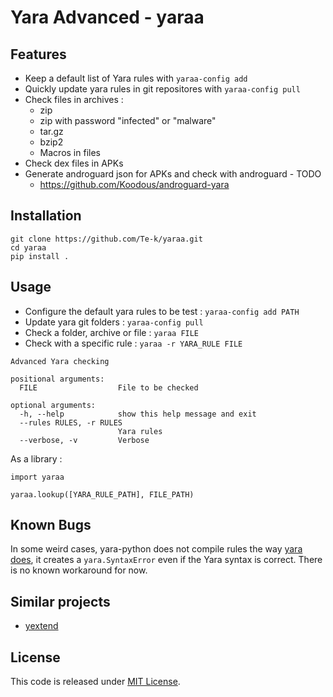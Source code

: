 # Yara Advanced - yaraa

## Features

* Keep a default list of Yara rules with `yaraa-config add`
* Quickly update yara rules in git repositores with `yaraa-config pull`
* Check files in archives :
    * zip
    * zip with password "infected" or "malware"
    * tar.gz
    * bzip2
    * Macros in files
* Check dex files in APKs
* Generate androguard json for APKs and check with androguard - TODO
    * https://github.com/Koodous/androguard-yara

## Installation

```
git clone https://github.com/Te-k/yaraa.git
cd yaraa
pip install .
```

## Usage

* Configure the default yara rules to be test : `yaraa-config add PATH`
* Update yara git folders : `yaraa-config pull`
* Check a folder, archive or file : `yaraa FILE`
* Check with a specific rule : `yaraa -r YARA_RULE FILE`

```
Advanced Yara checking

positional arguments:
  FILE                  File to be checked

optional arguments:
  -h, --help            show this help message and exit
  --rules RULES, -r RULES
                        Yara rules
  --verbose, -v         Verbose
```

As a library :
```
import yaraa

yaraa.lookup([YARA_RULE_PATH], FILE_PATH)
```

## Known Bugs

In some weird cases, yara-python does not compile rules the way [yara does](https://github.com/VirusTotal/yara-python/issues/112), it creates a `yara.SyntaxError` even if the Yara syntax is correct. There is no known workaround for now.

## Similar projects

* [yextend](https://github.com/BayshoreNetworks/yextend)

## License

This code is released under [MIT License](LICENSE).
